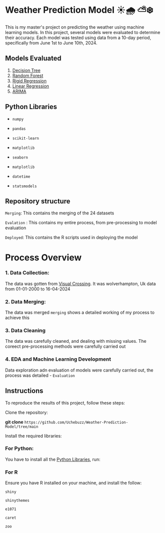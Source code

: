  # Weather Prediction Model ☀️🌧️  ⛅❄️
This is my master's project on predicting the weather using machine learning models. In this project, several models were evaluated to determine their accuracy. Each model was tested using data from a 10-day period, specifically from June 1st to June 10th, 2024.


## Models Evaluated
1. [Decision Tree](https://scikit-learn.org/stable/modules/generated/sklearn.ensemble.RandomForestClassifier.html)
2. [Random Forest](https://scikit-learn.org/stable/modules/tree.html)
3. [Rigid Regression](https://scikit-learn.org/stable/modules/generated/sklearn.linear_model.Ridge.html)
4. [Linear Regression](https://scikit-learn.org/stable/modules/generated/sklearn.linear_model.LinearRegression.html)
5. [ARIMA](https://towardsdatascience.com/machine-learning-part-19-time-series-and-autoregressive-integrated-moving-average-model-arima-c1005347b0d7)

## Python Libraries

- `numpy`

- `pandas`

- `scikit-learn`

- `matplotlib`

- `seaborn`

- `matplotlib`

- `datetime`

- `statsmodels`



## Repository structure
`Merging`: This contains the merging of the 24 datasets 

`Evalation` : This contains my entire process, from pre-processing to model evaluation

`Deployed`: This contains the R scripts used in deploying the model



# Process Overview

### 1. Data Collection:
   
   The data was gotten from [Visual Crossing](https://www.visualcrossing.com/weather-history/Wolverhampton/us/2000-01-01). It was wolverhampton, Uk data from 01-01-2000 to 16-04-2024

### 2. Data Merging: 
   
   The data was merged `merging` shows a detailed working of my process to achieve this

### 3. Data Cleaning

   The data was carefully cleaned, and dealing with missing values. The coreect pre-processing methods were carefully carried out

### 4. EDA and Machine Learning Development
   Data exploration adn evaluation of models were carefully carried out, the process was detailed - `Evaluation`


## Instructions
To reproduce the results of this project, follow these steps:

Clone the repository:

**git clone** `https://github.com/Uchebuzz/Weather-Prediction-Model/tree/main`

Install the required libraries:

### For Python: 
You have to install all the [Python Libraries](#PythonLibraries), run:

### For R

Ensure you have R installed on your machine, and install the follow:

`shiny`

`shinythemes`

`e1071`

`caret`

`zoo`
